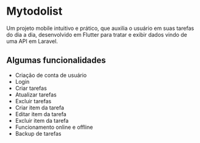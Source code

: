 # Mytodolist

Um projeto mobile intuitivo e prático, que auxilia o usuário em suas tarefas do dia a dia, desenvolvido em Flutter para tratar e exibir dados vindo de uma API em Laravel.

## Algumas funcionalidades
- Criação de conta de usuário
- Login
- Criar tarefas
- Atualizar tarefas
- Excluir tarefas
- Criar item da tarefa
- Editar item da tarefa
- Excluir item da tarefa
- Funcionamento online e offline
- Backup de tarefas
